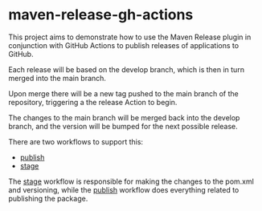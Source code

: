 # maven-release-gh-actions

This project aims to demonstrate how to use the Maven Release plugin in conjunction with GitHub Actions to publish releases of applications to GitHub.


Each release will be based on the develop branch, which is then in turn merged into the main branch. 


Upon merge there will be a new tag pushed to the main branch of the repository, triggering a the release Action to begin.


The changes to the main branch will be merged back into the develop branch, and the version will be bumped for the next possible release.


There are two workflows to support this: 
- [publish][publish]
- [stage][stage]


The [stage][stage] workflow is responsible for making the changes to the pom.xml and versioning, while the [publish][publish] workflow does everything related to publishing the package.


[publish]: .github/workflows/publish.yml
[stage]: .github/workflows/stage.yml
